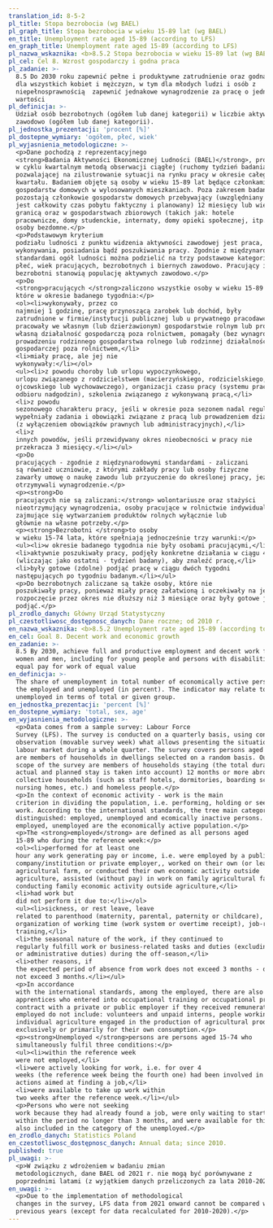 ```yaml
---
translation_id: 8-5-2
pl_title: Stopa bezrobocia (wg BAEL)
pl_graph_title: Stopa bezrobocia w wieku 15-89 lat (wg BAEL)
en_title: Unemployment rate aged 15-89 (according to LFS)
en_graph_title: Unemployment rate aged 15-89 (according to LFS)
pl_nazwa_wskaznika: <b>8.5.2 Stopa bezrobocia w wieku 15-89 lat (wg BAEL)</b>
pl_cel: Cel 8. Wzrost gospodarczy i godna praca
pl_zadanie: >-
  8.5 Do 2030 roku zapewnić pełne i produktywne zatrudnienie oraz godną pracę
  dla wszystkich kobiet i mężczyzn, w tym dla młodych ludzi i osób z
  niepełnosprawnością  zapewnić jednakowe wynagrodzenie za pracę o jednakowej
  wartości
pl_definicja: >-
  Udział osób bezrobotnych (ogółem lub danej kategorii) w liczbie aktywnych
  zawodowo (ogółem lub danej kategorii).
pl_jednostka_prezentacji: 'procent [%]'
pl_dostepne_wymiary: 'ogółem, płeć, wiek'
pl_wyjasnienia_metodologiczne: >-
  <p>Dane pochodzą z reprezentacyjnego
  <strong>Badania Aktywności Ekonomicznej Ludności (BAEL)</strong>, prowadzonego
  w cyklu kwartalnym metodą obserwacji ciągłej (ruchomy tydzień badania),
  pozwalającej na zilustrowanie sytuacji na rynku pracy w okresie całego
  kwartału. Badaniem objęte są osoby w wieku 15-89 lat będące członkami
  gospodarstw domowych w wylosowanych mieszkaniach. Poza zakresem badania
  pozostają członkowie gospodarstw domowych przebywający (uwzględniany
  jest całkowity czas pobytu faktyczny i planowany) 12 miesięcy lub więcej za
  granicą oraz w gospodarstwach zbiorowych (takich jak: hotele
  pracownicze, domy studenckie, internaty, domy opieki społecznej, itp.) oraz
  osoby bezdomne.</p>
  <p>Podstawowym kryterium
  podziału ludności z punktu widzenia aktywności zawodowej jest praca, tzn. fakt
  wykonywania, posiadania bądź poszukiwania pracy. Zgodnie z międzynarodowymi
  standardami ogół ludności można podzielić na trzy podstawowe kategorie:
  płeć, wiek pracujących, bezrobotnych i biernych zawodowo. Pracujący i
  bezrobotni stanowią populację aktywnych zawodowo.</p>
  <p>Do
  <strong>pracujących </strong>zaliczono wszystkie osoby w wieku 15-89 lat,
  które w okresie badanego tygodnia:</p>
  <ol><li>wykonywały, przez co
  najmniej 1 godzinę, pracę przynoszącą zarobek lub dochód, były
  zatrudnione w firmie/instytucji publicznej lub u prywatnego pracodawcy,
  pracowały we własnym (lub dzierżawionym) gospodarstwie rolnym lub prowadziły
  własną działalność gospodarczą poza rolnictwem, pomagały (bez wynagrodzenia) w
  prowadzeniu rodzinnego gospodarstwa rolnego lub rodzinnej działalności
  gospodarczej poza rolnictwem,</li>
  <li>miały pracę, ale jej nie
  wykonywały:</li></ol>
  <ul><li>z powodu choroby lub urlopu wypoczynkowego,
  urlopu związanego z rodzicielstwem (macierzyńskiego, rodzicielskiego,
  ojcowskiego lub wychowawczego), organizacji czasu pracy (systemu pracy lub
  odbioru nadgodzin), szkolenia związanego z wykonywaną pracą,</li>
  <li>z powodu
  sezonowego charakteru pracy, jeśli w okresie poza sezonem nadal regularnie
  wypełniały zadania i obowiązki związane z pracą lub prowadzeniem działalności
  (z wyłączeniem obowiązków prawnych lub administracyjnych),</li>
  <li>z
  innych powodów, jeśli przewidywany okres nieobecności w pracy nie
  przekracza 3 miesięcy.</li></ul>
  <p>Do
  pracujących - zgodnie z międzynarodowymi standardami - zaliczani
  są również uczniowie, z którymi zakłady pracy lub osoby fizyczne
  zawarły umowę o naukę zawodu lub przyuczenie do określonej pracy, jeżeli
  otrzymywali wynagrodzenie.</p>
  <p><strong>Do
  pracujących nie są zaliczani:</strong> wolontariusze oraz stażyści
  nieotrzymujący wynagrodzenia, osoby pracujące w rolnictwie indywidualnym
  zajmujące się wytwarzaniem produktów rolnych wyłącznie lub
  głównie na własne potrzeby.</p>
  <p><strong>Bezrobotni </strong>to osoby
  w wieku 15-74 lata, które spełniają jednocześnie trzy warunki:</p>
  <ul><li>w okresie badanego tygodnia nie były osobami pracującymi,</li>
  <li>aktywnie poszukiwały pracy, podjęły konkretne działania w ciągu 4 tygodni
  (wliczając jako ostatni - tydzień badany), aby znaleźć pracę,</li>
  <li>były gotowe (zdolne) podjąć pracę w ciągu dwóch tygodni
  następujących po tygodniu badanym.</li></ul>
  <p>Do bezrobotnych zaliczane są także osoby, które nie
  poszukiwały pracy, ponieważ miały pracę załatwioną i oczekiwały na jej
  rozpoczęcie przez okres nie dłuższy niż 3 miesiące oraz były gotowe ją
  podjąć.</p>
pl_zrodlo_danych: Główny Urząd Statystyczny
pl_czestotliwosc_dostępnosc_danych: Dane roczne; od 2010 r.
en_nazwa_wskaznika: <b>8.5.2 Unemployment rate aged 15-89 (according to LFS)</b>
en_cel: Goal 8. Decent work and economic growth
en_zadanie: >-
  8.5 By 2030, achieve full and productive employment and decent work for all
  women and men, including for young people and persons with disabilities, and
  equal pay for work of equal value
en_definicja: >-
  The share of unemployment in total number of economically active persons, i.e.
  the employed and unemployed (in percent). The indicator may relate to the
  unemployed in terms of total or given group.
en_jednostka_prezentacji: 'percent [%]'
en_dostepne_wymiary: 'total, sex, age'
en_wyjasnienia_metodologiczne: >-
  <p>Data comes from a sample survey: Labour Force
  Survey (LFS). The survey is conducted on a quarterly basis, using continuous
  observation (movable survey week) what allows presenting the situation on the
  labour market during a whole quarter. The survey covers persons aged 15-89 who
  are members of households in dwellings selected on a random basis. Outside the
  scope of the survey are members of households staying (the total duration of
  actual and planned stay is taken into account) 12 months or more abroad and in
  collective households (such as staff hotels, dormitories, boarding schools,
  nursing homes, etc.) and homeless people.</p>
  <p>In the context of economic activity - work is the main
  criterion in dividing the population, i.e. performing, holding or seeking
  work. According to the international standards, the tree main categories are
  distinguished: employed, unemployed and ecomically inactive persons. The
  employed, unemployed are the economically active population.</p>
  <p>The <strong>employed</strong> are defined as all persons aged
  15-89 who during the reference week:</p>
  <ol><li>performed for at least one
  hour any work generating pay or income, i.e. were employed by a public
  company/institution or private employer,, worked on their own (or leased)
  agricultural farm, or conducted their own economic activity outside
  agriculture, assisted (without pay) in work on family agricultural farm or in
  conducting family economic activity outside agriculture,</li>
  <li>had work but
  did not perform it due to:</li></ol>
  <ul><li>sickness, or rest leave, leave
  related to parenthood (maternity, parental, paternity or childcare),
  organization of working time (work system or overtime receipt), job-related
  training,</li>
  <li>the seasonal nature of the work, if they continued to
  regularly fulfill work or business-related tasks and duties (excluding legal
  or administrative duties) during the off-season,</li>
  <li>other reasons, if
  the expected period of absence from work does not exceed 3 months - did
  not exceed 3 months.</li></ul>
  <p>In accordance
  with the international standards, among the employed, there are also included
  apprentices who entered into occupational training or occupational preparation
  contract with a private or public employer if they received remuneration. The
  employed do not include: volunteers and unpaid interns, people working in
  individual agriculture engaged in the production of agricultural products
  exclusively or primarily for their own consumption.</p>
  <p><strong>Unemployed </strong>persons are persons aged 15-74 who
  simultaneously fulfil three conditions:</p>
  <ul><li>within the reference week
  were not employed,</li>
  <li>were actively looking for work, i.e. for over 4
  weeks (the reference week being the fourth one) had been involved in concrete
  actions aimed at finding a job,</li>
  <li>were available to take up work within
  two weeks after the reference week.</li></ul>
  <p>Persons who were not seeking
  work because they had already found a job, were only waiting to start work
  within the period no longer than 3 months, and were available for this job are
  also included in the category of the unemployed.</p>
en_zrodlo_danych: Statistics Poland
en_czestotliwosc_dostępnosc_danych: Annual data; since 2010.
published: true
pl_uwagi: >-
  <p>W związku z wdrożeniem w badaniu zmian
  metodologicznych, dane BAEL od 2021 r. nie mogą być porównywane z
  poprzednimi latami (z wyjątkiem danych przeliczonych za lata 2010-2020).</p>
en_uwagi: >-
  <p>Due to the implementation of methodological
  changes in the survey, LFS data from 2021 onward cannot be compared with
  previous years (except for data recalculated for 2010-2020).</p>
---
```

